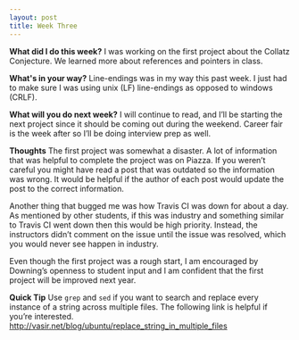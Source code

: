 ```yaml
---
layout: post
title: Week Three
---
```


**What did I do this week?**
I was working on the first project about the Collatz Conjecture. We learned more about references and pointers in class.

**What's in your way?**
Line-endings was in my way this past week. I just had to make sure I was using unix (LF) line-endings as opposed to windows (CRLF).

**What will you do next week?**
I will continue to read, and I’ll be starting the next project since it should be coming out during the weekend. Career fair is the week after so I’ll be doing interview prep as well.


**Thoughts**
The first project was somewhat a disaster. A lot of information that was helpful to complete the project was on Piazza. If you weren’t careful you might have read a post that was outdated so the information was wrong. It would be helpful if the author of each post would update the post to the correct information.

Another thing that bugged me was how Travis CI was down for about a day. As mentioned by other students, if this was industry and something similar to Travis CI went down then this would be high priority. Instead, the instructors didn’t comment on the issue until the issue was resolved, which you would never see happen in industry.

Even though the first project was a rough start, I am encouraged by Downing’s openness to student input and I am confident that the first project will be improved next year.


**Quick Tip**
Use `grep` and `sed` if you want to search and replace every instance of a string across multiple files. The following link is helpful if you’re interested.
http://vasir.net/blog/ubuntu/replace_string_in_multiple_files
